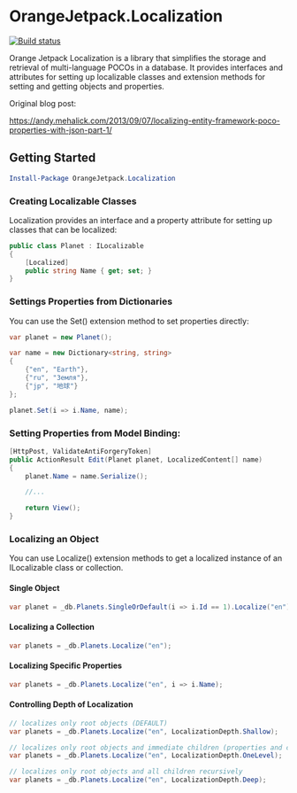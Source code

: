 # OrangeJetpack.Localization

[![Build status](https://ci.appveyor.com/api/projects/status/hoqf1taijirw7h84?svg=true)](https://ci.appveyor.com/project/AndyMehalick/orangejetpack-localization)

Orange Jetpack Localization is a library that simplifies the storage and retrieval of multi-language POCOs in a database. It provides interfaces and attributes for setting up localizable classes and extension methods for setting and getting objects and properties.

Original blog post:

https://andy.mehalick.com/2013/09/07/localizing-entity-framework-poco-properties-with-json-part-1/

## Getting Started

```powershell
Install-Package OrangeJetpack.Localization
```

### Creating Localizable Classes

Localization provides an interface and a property attribute for setting up classes that can be localized:

```csharp
public class Planet : ILocalizable
{
    [Localized]
    public string Name { get; set; }
}
```

### Settings Properties from Dictionaries

You can use the Set<T>() extension method to set properties directly:

```csharp
var planet = new Planet();

var name = new Dictionary<string, string>
{
    {"en", "Earth"},
    {"ru", "Земля"},
    {"jp", "地球"} 
};

planet.Set(i => i.Name, name);
```

### Setting Properties from Model Binding:

```csharp
[HttpPost, ValidateAntiForgeryToken]
public ActionResult Edit(Planet planet, LocalizedContent[] name)
{
    planet.Name = name.Serialize();

    //...

    return View();
}
```

### Localizing an Object

You can use Localize<T>() extension methods to get a localized instance of an ILocalizable class or collection.

#### Single Object

```csharp
var planet = _db.Planets.SingleOrDefault(i => i.Id == 1).Localize("en");
```

#### Localizing a Collection

```csharp
var planets = _db.Planets.Localize("en");
```

#### Localizing Specific Properties

```csharp
var planets = _db.Planets.Localize("en", i => i.Name);
```

#### Controlling Depth of Localization

```csharp
// localizes only root objects (DEFAULT)
var planets = _db.Planets.Localize("en", LocalizationDepth.Shallow);

// localizes only root objects and immediate children (properties and collections)
var planets = _db.Planets.Localize("en", LocalizationDepth.OneLevel);

// localizes only root objects and all children recursively
var planets = _db.Planets.Localize("en", LocalizationDepth.Deep);
```